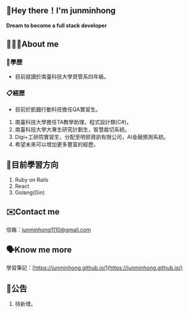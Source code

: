 ## 👋Hey there！I'm junminhong

**Dream to become a full stack developer**

## 👨🏻‍💻About me

### 🏫學歷
- 目前就讀於南臺科技大學資管系四年級。

### 📋經歷
- 目前於凱鈿行動科技擔任QA實習生。
1. 南臺科技大學擔任TA教學助理，程式設計類(C#)。
2. 南臺科技大學大專生研究計劃生，智慧裁切系統。
3. Digi+工研院實習生，分配至明郅資訊有限公司，AI金融預測系統。
4. 希望未來可以增加更多豐富的經歷。

## 📝目前學習方向
1. Ruby on Rails
2. React
3. Golang(Gin)

## ✉️Contact me
信箱：[junminhong1110@gmail.com](mailto:junminhong1110@gmail.com)

## 🗣Know me more
學習筆記：[https://junminhong.github.io/](https://junminhong.github.io/)

## 📍公告
1. 待新增。

